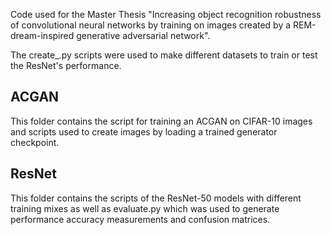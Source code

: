 Code used for the Master Thesis "Increasing object recognition robustness of convolutional neural networks by training on images created by a REM-dream-inspired generative adversarial network".

The create_.py scripts were used to make different datasets to train or test the ResNet's performance.


## ACGAN
This folder contains the script for training an ACGAN on CIFAR-10 images and scripts used to create images by loading a trained generator checkpoint.

## ResNet
This folder contains the scripts of the ResNet-50 models with different training mixes as well as evaluate.py which was used to generate performance accuracy measurements and confusion matrices.
